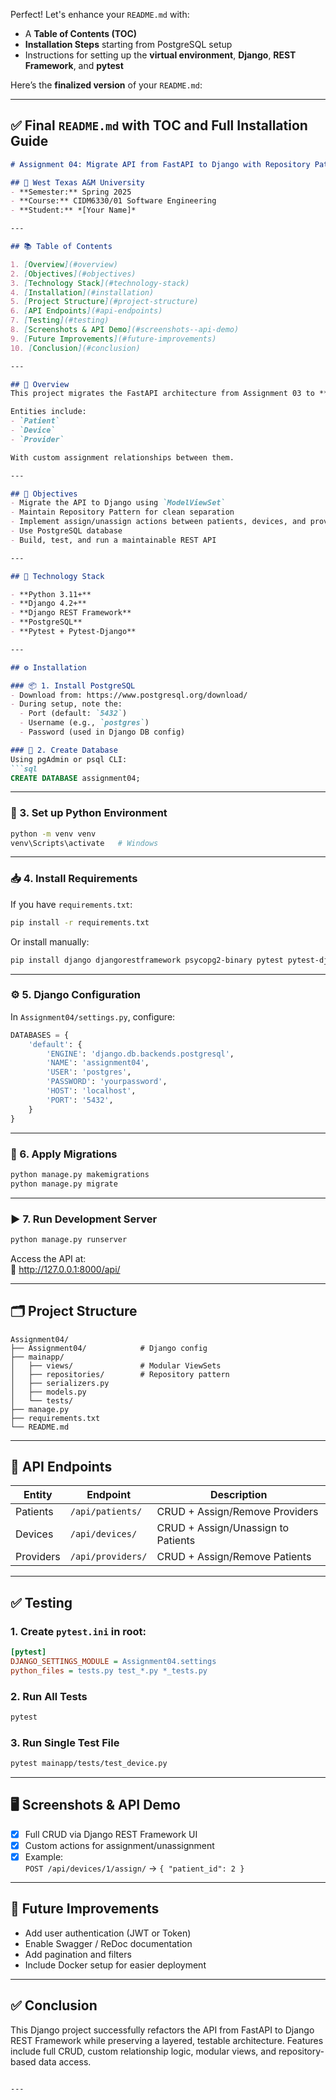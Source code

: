 Perfect! Let's enhance your `README.md` with:

- A **Table of Contents (TOC)**  
- **Installation Steps** starting from PostgreSQL setup  
- Instructions for setting up the **virtual environment**, **Django**, **REST Framework**, and **pytest**

Here’s the **finalized version** of your `README.md`:

---

## ✅ Final `README.md` with TOC and Full Installation Guide

```markdown
# Assignment 04: Migrate API from FastAPI to Django with Repository Pattern

## 🏫 West Texas A&M University
- **Semester:** Spring 2025  
- **Course:** CIDM6330/01 Software Engineering  
- **Student:** *[Your Name]*

---

## 📚 Table of Contents

1. [Overview](#overview)  
2. [Objectives](#objectives)  
3. [Technology Stack](#technology-stack)  
4. [Installation](#installation)  
5. [Project Structure](#project-structure)  
6. [API Endpoints](#api-endpoints)  
7. [Testing](#testing)  
8. [Screenshots & API Demo](#screenshots--api-demo)  
9. [Future Improvements](#future-improvements)  
10. [Conclusion](#conclusion)

---

## 📘 Overview
This project migrates the FastAPI architecture from Assignment 03 to **Django** with **Django REST Framework**, while maintaining layered design and the repository pattern.

Entities include:
- `Patient`
- `Device`
- `Provider`

With custom assignment relationships between them.

---

## 🎯 Objectives
- Migrate the API to Django using `ModelViewSet`
- Maintain Repository Pattern for clean separation
- Implement assign/unassign actions between patients, devices, and providers
- Use PostgreSQL database
- Build, test, and run a maintainable REST API

---

## 🧰 Technology Stack

- **Python 3.11+**
- **Django 4.2+**
- **Django REST Framework**
- **PostgreSQL**
- **Pytest + Pytest-Django**

---

## ⚙️ Installation

### 📦 1. Install PostgreSQL
- Download from: https://www.postgresql.org/download/
- During setup, note the:
  - Port (default: `5432`)
  - Username (e.g., `postgres`)
  - Password (used in Django DB config)

### 🧪 2. Create Database
Using pgAdmin or psql CLI:
```sql
CREATE DATABASE assignment04;
```

---

### 🐍 3. Set up Python Environment
```bash
python -m venv venv
venv\Scripts\activate   # Windows
```

---

### 📥 4. Install Requirements
If you have `requirements.txt`:
```bash
pip install -r requirements.txt
```

Or install manually:
```bash
pip install django djangorestframework psycopg2-binary pytest pytest-django
```

---

### ⚙️ 5. Django Configuration

In `Assignment04/settings.py`, configure:

```python
DATABASES = {
    'default': {
        'ENGINE': 'django.db.backends.postgresql',
        'NAME': 'assignment04',
        'USER': 'postgres',
        'PASSWORD': 'yourpassword',
        'HOST': 'localhost',
        'PORT': '5432',
    }
}
```

---

### 🔄 6. Apply Migrations
```bash
python manage.py makemigrations
python manage.py migrate
```

---

### ▶️ 7. Run Development Server
```bash
python manage.py runserver
```

Access the API at:  
📍 http://127.0.0.1:8000/api/

---

## 🗂️ Project Structure

```
Assignment04/
├── Assignment04/            # Django config
├── mainapp/
│   ├── views/               # Modular ViewSets
│   ├── repositories/        # Repository pattern
│   ├── serializers.py
│   ├── models.py
│   └── tests/
├── manage.py
├── requirements.txt
└── README.md
```

---

## 🔌 API Endpoints

| Entity     | Endpoint                                 | Description                        |
|------------|------------------------------------------|------------------------------------|
| Patients   | `/api/patients/`                         | CRUD + Assign/Remove Providers     |
| Devices    | `/api/devices/`                          | CRUD + Assign/Unassign to Patients |
| Providers  | `/api/providers/`                        | CRUD + Assign/Remove Patients      |

---

## ✅ Testing

### 1. Create `pytest.ini` in root:
```ini
[pytest]
DJANGO_SETTINGS_MODULE = Assignment04.settings
python_files = tests.py test_*.py *_tests.py
```

### 2. Run All Tests
```bash
pytest
```

### 3. Run Single Test File
```bash
pytest mainapp/tests/test_device.py
```

---

## 🖥️ Screenshots & API Demo

- [x] Full CRUD via Django REST Framework UI
- [x] Custom actions for assignment/unassignment
- [x] Example:  
  `POST /api/devices/1/assign/` → `{ "patient_id": 2 }`

---

## 🚀 Future Improvements
- Add user authentication (JWT or Token)
- Enable Swagger / ReDoc documentation
- Add pagination and filters
- Include Docker setup for easier deployment

---

## ✅ Conclusion
This Django project successfully refactors the API from FastAPI to Django REST Framework while preserving a layered, testable architecture. Features include full CRUD, custom relationship logic, modular views, and repository-based data access.

```

---
